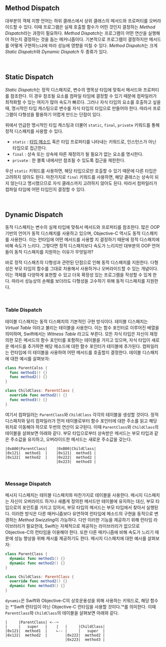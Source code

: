 ## Method Dispatch

대부분의 객체 지향 언어는 하위 클래스에서 상위 클래스의 메서드와 프로퍼티를 오버라이드할 수 있다. 이때 프로그램은 실제 호출할 함수가 어떤 것인지 결정하는 *Method Dispatch*라는 과정이 필요하다. *Method Dispatch*는 프로그램이 어떤 연산을 실행해야 하는지 결정하는 것을 돕는 메커니즘이다. 기본적으로 프로그램이 결정하지만 메서드를 어떻게 구현하느냐에 따라 성능에 영향을 미칠 수 있다. *Method Dispatch*는 크게 *Static Dispatch*와 *Dynamic Dispatch* 두 종류가 있다.

&nbsp;
## Static Dispatch

*Static Dispatch*는 정적 디스패치로, 변수의 명목상 타입에 맞춰서 메서드와 프로퍼티를 참조한다. 이 경우 참조될 요소를 컴파일 타임에 결정할 수 있기 때문에 컴파일러가 최적화할 수 있는 여지가 많아 속도가 빠르다. 그러나 자식 타입의 요소를 호출하고 싶을 때, 명시적인 타입 캐스팅으로 변수를 자식 타입의 타입으로 만들어야 한다. 따라서 프로그램이 다형성을 활용하기 어렵게 만드는 단점이 있다.

위에서 언급한 명시적인 타입 캐스팅과 더불어 `static`, `final`, `private` 키워드를 통해 정적 디스패치를 사용할 수 있다.

- `static` : [타입 메소드](./type-method.md) 혹은 타입 프로퍼티를 나타내는 키워드로, 인스턴스가 아닌 타입으로 접근한다.
- `final` : 상속 또는 상속에 따른 재정의가 될 필요가 없는 요소를 명시한다.
- `private` : 한 블록 내에서만 참조될 수 있도록 접근을 제한한다.

우선 `static` 키워드를 사용하면, 해당 타입으로만 호출할 수 있기 때문에 다른 타입은 고려하지 않아도 된다. 마찬가지로 `final` 키워드를 사용하면, 해당 클래스는 상속이 되지 않는다고 명시했으므로 자식 클래스까지 고려하지 않아도 된다. 따라서 컴파일러가 컴파일 타임에 어떤 타입인지 결정할 수 있다. 

&nbsp;
## Dynamic Dispatch

동적 디스패치는 변수의 실제 타입에 맞춰서 메서드와 프로퍼티를 참조한다. 많은 OOP 기반의 언어가 동적 디스패치를 사용하고 있으며, Objective-C 역시도 동적 디스패치를 사용한다. 이는 런타임에 어떤 메서드를 사용할 지 결정하기 때문에 정적 디스패치에 비해 속도가 느리다. 그렇다면 정적 디스패치보다 속도가 느리지만 대부분의 OOP 언어들이 동적 디스패치를 지원하는 이유가 무엇일까?

바로 정적 디스패츠의 다형성과 관련된 단점으로 인해 동적 디스패치를 지원한다. 다형성은 부모 타입의 함수를 그대로 차용해서 사용하거나 오버라이드할 수 있는 개념이다. 이는 객체를 다양하게 표현할 수 있고 더욱 확장성 있는 프로그램을 작성할 수 있게 한다. 따라서 성능상의 손해를 보더라도 다형성을 고수하기 위해 동적 디스패치를 지원한다.

&nbsp;
### Table Dispatch

테이블 디스패치는 동적 디스패치의 기본적인 구현 방식이다. 테이블 디스패치는 *Virtual Table* 이라고 불리는 테이블을 사용한다. 이는 함수 포인터로 이루어진 배열을 의미하며, Swift에서는 *Witness Table* 라고도 부른다. 모든 자식 타입은 자신이 재정의한 모든 메서드의 함수 포인터를 포함하는 테이블을 가지고 있으며, 자식 타입이 새로운 메서드를 추가하면 해당 메소드에 대한 함수 포인터가 테이블에 추가된다. 컴파일러는 런타임에 이 테이블을 사용하여 어떤 메서드를 호출할지 결정한다. 테이블 디스패치에 대한 예시를 살펴보자:

```swift
class ParentCalss {
  func method1() {}
  func method2() {}
}

class ChildClass: ParentClass {
  override func method2() {}
  func method3() {}
}
```

여기서 컴파일러는 `ParentClass`와 `ChildClass` 각각의 테이블을 생성할 것이다. 정적 디스패치와 달리 컴파일러가 먼저 테이블로부터 함수 포인터에 대한 주소를 읽고 해당 위치로 이동해야 하므로 두번의 연산이 요구된다. 이때 `ParentClass`와 `ChildClass`의 테이블을 살펴보면 아래와 같다. 부모 타입으로부터 상속받은 메서드는 부모 타입과 같은 주소값을 유지하고, 오버라이드한 메서드는 새로운 주소값을 갖는다.

```
|0xA00|ParentClass|    |0xB00|ChildClass|
|0x121|  method1  |    |0x121|  method1 |
|0x122|  method2  |    |0x222|  method2 |
                       |0x223|  method3 |
```

&nbsp;
### Message Dispatch

메시지 디스패치는 테이블 디스패치와 마찬가지로 테이블을 사용한다. 메시지 디스패치는 자신이 오버라이드 하거나 새롭게 정의한 메서드만 테이블에 유지하는 대신, 부모 타입으로의 포인트를 가지고 있어서, 부모 타입의 메서드는 부모 타입에서 찾아서 실행된다. 이러한 방식은 다른 매커니즘보다 유연하여 런타임에 메소드의 구현을 동적으로 변경하는 *Method Swizzling*이 가능하다. 다만 이러한 기능을 제공하기 위해 런타임 라이브러리가 필요한데, Swift는 자체적으로 제공하는 라이브러리가 없으므로 Objective-C의 런타임을 이용해야 한다. 또한 다른 매키니즘에 비해 속도가 느리기 때문에 성능 향상을 위해 캐시를 제공하기도 한다. 메시지 디스패치에 대한 예시를 살펴보자:

```swift
class ParentClass {
  dynamic func method1() {}
  dynamic func method2() {}
}

class ChildClass: ParentClass {
  override func method2() {}
  dynamic func method3() {}
}
```

`dynamic`은 Swift와 Objective-C의 상호운용성을 위해 사용하는 키워드로, 해당 함수는 *'Swift 런타임이 아닌 Objective-C 런타임을 사용할 것이다.'*를 의미한다. 이때 `ParentClass`와 `ChildClass`의 테이블을 살펴보면 아래와 같다.

```
|     |ParentClass| <--¬
|     |   super   |    |   |     |ChildClass|
|0x121|  method1  |    ∟-- |     |   super  |
|0x122|  method2  |        |0x222|  method2 |
                           |0x223|  method3 |
```